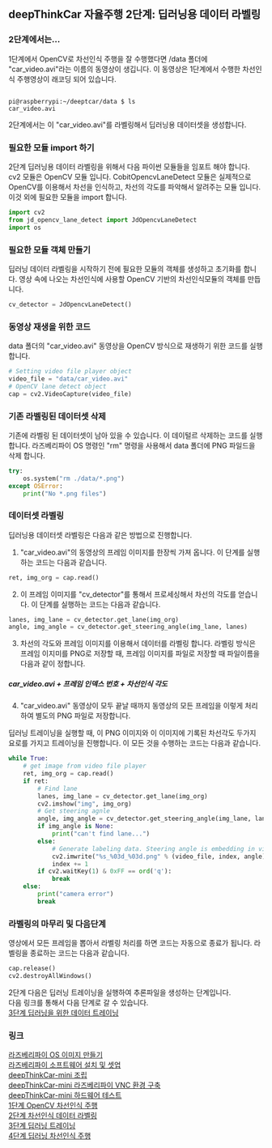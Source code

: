 
## deepThinkCar 자율주행 2단계: 딥러닝용 데이터 라벨링 

### 2단계에서는...
1단계에서 OpenCV로 차선인식 주행을 잘 수행했다면 /data 폴더에 "car_video.avi"라는 이름의 동영상이 생깁니다. 이 동영상은 1단계에서 수행한 차선인식 주행영상이 래코딩 되어 있습니다.    
<pre><code>
pi@raspberrypi:~/deeptcar/data $ ls
car_video.avi
</code></pre>

2단계에서는 이 "car_video.avi"를 라벨링해서 딥러닝용 데이터셋을 생성합니다. 

### 필요한 모듈 import 하기 
2단계 딥러닝용 데이터 라벨링을 위해서 다음 파이썬 모듈들을 임포트 해야 합니다. cv2 모듈은 OpenCV 모듈 입니다. CobitOpencvLaneDetect 모듈은 실제적으로 OpenCV를 이용해서 차선을 인식하고, 차선의 각도를 파악해서 알려주는 모듈 입니다. 이것 외에 필요한 모듈을 import 합니다. 
```python
import cv2
from jd_opencv_lane_detect import JdOpencvLaneDetect
import os 
```
### 필요한 모듈 객체 만들기 
딥러닝 데이터 라벨링을 시작하기 전에 필요한 모듈의 객체를 생성하고 초기화를 합니다. 
영상 속에 나오는 차선인식에 사용할 OpenCV 기반의 차선인식모듈의 객체를 만듭니다.
```python
cv_detector = JdOpencvLaneDetect()
```
### 동영상 재생을 위한 코드 
data 폴더의 "car_video.avi" 동영상을 OpenCV 방식으로 재생하기 위한 코드를 실행합니다. 
```python
# Setting video file player object 
video_file = "data/car_video.avi"
# OpenCV lane detect object
cap = cv2.VideoCapture(video_file)
```
### 기존 라벨링된 데이터셋 삭제 
기존에 라벨링 된 데이터셋이 남아 있을 수 있습니다. 이 데이털르 삭제하는 코드를 실행합니다. 라즈베리파이 OS 명령인 "rm" 명령을 사용해서 data 폴더에 PNG 파일드을 삭제 합니다. 
```python
try:
    os.system("rm ./data/*.png")  
except OSError:
    print("No *.png files")
```
### 데이터셋 라벨링 
딥러닝용 데이터셋 라벨링은 다음과 같은 방법으로 진행합니다. 
1. "car_video.avi"의 동영상의 프레임 이미지를 한장씩 가져 옵니다. 이 단계를 실행하는 코드는 다음과 같습니다.
```python
ret, img_org = cap.read()
```
2. 이 프레임 이미지를 "cv_detector"를 통해서 프로세싱해서 차선의 각도를 얻습니다. 이 단계를 실행하는 코드는 다음과 같습니다. 
```python 
lanes, img_lane = cv_detector.get_lane(img_org)
angle, img_angle = cv_detector.get_steering_angle(img_lane, lanes)
```
3. 차선의 각도와 프레임 이미지를 이용해서 데이터를 라벨링 합니다. 라벨링 방식은 프레임 이지미를 PNG로 저장할 때, 프레임 이미지를 파일로 저장할 때  파일이름을 다음과 같이 정합니다.   
      
##### car_video.avi + 프레임 인덱스 번호 + 차선인식 각도
   
4. "car_video.avi" 동영상이 모두 끝날 때까지 동영상의 모든 프레임을 이렇게 처리하여 별도의 PNG 파일로 저장합니다. 
   
딥러닝 트레이닝을 실행할 때, 이 PNG 이미지와 이 이미지에 기록된 차선각도 두가지 요로를 가지고 트레이닝을 진행합니다. 이 모든 것을 수행하는 코드는 다음과 같습니다. 
```python
while True:
    # get image from video file player
    ret, img_org = cap.read()
    if ret:
        # Find lane
        lanes, img_lane = cv_detector.get_lane(img_org)
        cv2.imshow("img", img_org)
        # Get steering agnle 
        angle, img_angle = cv_detector.get_steering_angle(img_lane, lanes)
        if img_angle is None:
            print("can't find lane...")
        else:
            # Generate labeling data. Steering angle is embedding in video file name
            cv2.imwrite("%s_%03d_%03d.png" % (video_file, index, angle), img_org)
            index += 1	
        if cv2.waitKey(1) & 0xFF == ord('q'):
            break
    else:
        print("camera error")
        break
```

### 라벨링의 마무리 및 다음단계 
영상에서 모든 프레임을 뽑아서 라벨링 처리를 하면 코드는 자동으로 종료가 됩니다. 라벨링을 종료하는 코드는 다음과 같습니다.    
```python
cap.release()
cv2.destroyAllWindows()
```
2단계 다음은 딥러닝 트레이닝을 실행하여 추론파일을 생성하는 단계입니다.    
다음 링크를 통해서 다음 단계로 갈 수 있습니다.    
[3단계 딥러닝을 위한 데이터 트레이닝](https://jd-edu.github.io/deepThinkCar_mini/doc/step_3)   

### 링크
[라즈베리파이 OS 이미지 만들기](https://jd-edu.github.io/deepThinkCar_mini/doc/os)      
[라즈베리파이 소프트웨어 설치 및 셋업](https://jd-edu.github.io/deepThinkCar_mini/doc/setup)       
[deepThinkCar-mini 조립](https://jd-edu.github.io/deepThinkCar_mini/doc/assembly)   
[deepThinkCar-mini 라즈베리파이 VNC 환경 구축](https://jd-edu.github.io/deepThinkCar_mini/doc/vnc)     
[deepThinkCar-mini 하드웨어 테스트](https://jd-edu.github.io/deepThinkCar_mini/doc/hardware)     
[1단계 OpenCV 차선인식 주행](https://jd-edu.github.io/deepThinkCar_mini/doc/step_1)        
[2단계 차선인식 데이터 라벨링](https://jd-edu.github.io/deepThinkCar_mini/doc/step_2)      
[3단계 딥러닝 트레이닝](https://jd-edu.github.io/deepThinkCar_mini/doc/step_3)     
[4단계 딥러닝 차선인식 주행](https://jd-edu.github.io/deepThinkCar_mini/doc/step_4)    






